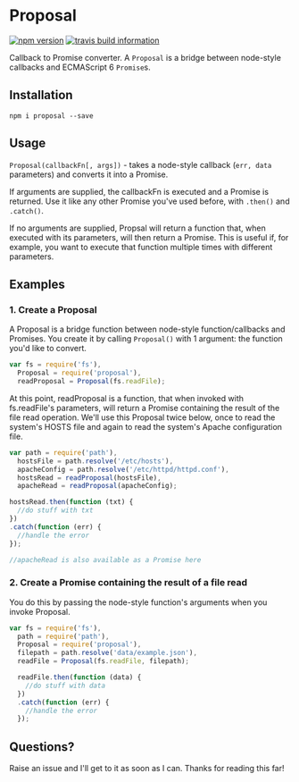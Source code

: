 # Proposal
[![npm version](https://badge.fury.io/js/proposal.svg)](http://badge.fury.io/js/proposal)
[![travis build information](https://api.travis-ci.org/vinniegarcia/proposal.svg)](https://api.travis-ci.org/vinniegarcia/proposal.svg)

Callback to Promise converter. A `Proposal` is a bridge between node-style callbacks and ECMAScript 6 `Promise`s.

## Installation

```
npm i proposal --save
```

## Usage
`Proposal(callbackFn[, args])` - takes a node-style callback (`err, data` parameters) and converts it into a Promise.

If arguments are supplied, the callbackFn is executed and a Promise is returned. Use it like any other Promise you've used before, with `.then()` and `.catch()`.

If no arguments are supplied, Propsal will return a function that, when executed with its parameters, will then return a Promise. This is useful if, for example, you want to execute that function multiple times with different parameters.

## Examples

### 1. Create a Proposal

A Proposal is a bridge function between node-style function/callbacks and Promises. You create it by calling `Proposal()` with 1 argument: the function you'd like to convert.
```javascript
var fs = require('fs'),
  Proposal = require('proposal'),
  readProposal = Proposal(fs.readFile);
```
At this point, readProposal is a function, that when invoked with fs.readFile's parameters, will return a Promise containing the result of the file read operation. We'll use this Proposal twice below, once to read the system's HOSTS file and again to read the system's Apache configuration file.
```javascript
var path = require('path'),
  hostsFile = path.resolve('/etc/hosts'),
  apacheConfig = path.resolve('/etc/httpd/httpd.conf'),
  hostsRead = readProposal(hostsFile),
  apacheRead = readProposal(apacheConfig);

hostsRead.then(function (txt) {
  //do stuff with txt
})
.catch(function (err) {
  //handle the error
});

//apacheRead is also available as a Promise here
```

### 2. Create a Promise containing the result of a file read

You do this by passing the node-style function's arguments when you invoke Proposal.

```javascript
var fs = require('fs'),
  path = require('path'),
  Proposal = require('proposal'),
  filepath = path.resolve('data/example.json'),
  readFile = Proposal(fs.readFile, filepath);

  readFile.then(function (data) {
    //do stuff with data
  })
  .catch(function (err) {
    //handle the error
  });
```

## Questions?
Raise an issue and I'll get to it as soon as I can. Thanks for reading this far!
